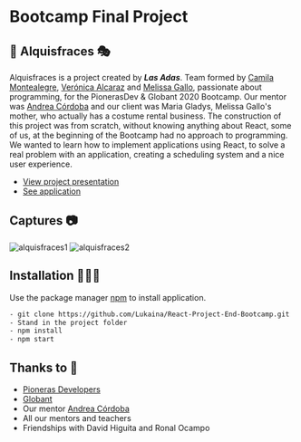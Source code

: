 # Bootcamp Final Project
## 🎉 Alquisfraces 🎭
Alquisfraces is a project created by **_Las Adas_**. Team formed by [Camila Montealegre](https://github.com/camilamontealegre), [Verónica Alcaraz](https://github.com/Lukaina) and [Melissa Gallo](https://github.com/MelissaGalloParra), passionate about programming, for the PionerasDev & Globant 2020 Bootcamp. Our mentor was [Andrea Córdoba](https://github.com/andre-code) and our client was Maria Gladys, Melissa Gallo's mother, who actually has a costume rental business. The construction of this project was from scratch, without knowing anything about React, some of us, at the beginning of the Bootcamp had no approach to programming. We wanted to learn how to implement applications using React, to solve a real problem with an application, creating a scheduling system and a nice user experience. 

- [View project presentation](https://www.youtube.com/watch?v=dNjIxouRNq4&t=2461s)
- [See application](https://alquisfraces-react-project-end-bootcamp-b4gxnjfx1.vercel.app/)

## Captures 📷

![alquisfraces1](https://user-images.githubusercontent.com/60724393/120936857-caed2080-c6cf-11eb-9175-53ac61471dc9.jpg)
![alquisfraces2](https://user-images.githubusercontent.com/60724393/120936864-d17b9800-c6cf-11eb-8ab3-635ffd51b544.jpg)

## Installation 👩‍🔧🔧

Use the package manager [npm](https://www.npmjs.com/) to install application.

```bash
- git clone https://github.com/Lukaina/React-Project-End-Bootcamp.git
- Stand in the project folder
- npm install
- npm start
```
## Thanks to 🙏

- [Pioneras Developers](https://github.com/pionerasdev)
- [Globant](https://github.com/globant)
- Our mentor [Andrea Córdoba](https://github.com/andre-code)
- All our mentors and teachers
- Friendships with David Higuita and Ronal Ocampo



